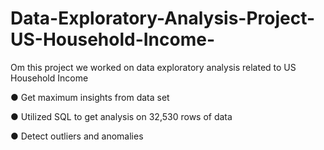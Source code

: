 # Data-Exploratory-Analysis-Project-US-Household-Income-
Om this project we worked on data exploratory analysis related to US Household Income 

●	Get maximum insights from data set

●	Utilized SQL to get analysis on 32,530 rows of data

●	Detect outliers and anomalies


